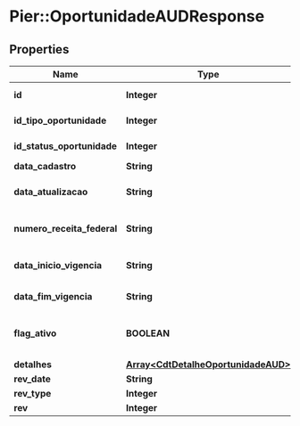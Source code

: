 # Pier::OportunidadeAUDResponse

## Properties
Name | Type | Description | Notes
------------ | ------------- | ------------- | -------------
**id** | **Integer** | C\u00C3\u00B3digo identificador da oportunidade | [optional] 
**id_tipo_oportunidade** | **Integer** | C\u00C3\u00B3digo identificador do tipo oportunidade | [optional] 
**id_status_oportunidade** | **Integer** | C\u00C3\u00B3digo identificador do status oportunidade | [optional] 
**data_cadastro** | **String** | Data cadastro da oportunidade. | [optional] 
**data_atualizacao** | **String** | Data atualiza\u00C3\u00A7\u00C3\u00A3o da oportunidade. | [optional] 
**numero_receita_federal** | **String** | N\u00C3\u00BAmero receita federal do cliente ao qual ser\u00C3\u00A1 ofertada a oportunidade | [optional] 
**data_inicio_vigencia** | **String** | In\u00C3\u00ADcio da vig\u00C3\u00AAncia da oportunidade | [optional] 
**data_fim_vigencia** | **String** | fim da vig\u00C3\u00AAncia da oportunidade | [optional] 
**flag_ativo** | **BOOLEAN** | Flag de verifica\u00C3\u00A7\u00C3\u00A3o se a oportunidade est\u00C3\u00A1 ativa | [optional] 
**detalhes** | [**Array&lt;CdtDetalheOportunidadeAUD&gt;**](CdtDetalheOportunidadeAUD.md) | Lista de detalhes da oportunidade | [optional] 
**rev_date** | **String** | Data da auditoria | [optional] 
**rev_type** | **Integer** | Tipo da auditoria | [optional] 
**rev** | **Integer** | Identificador da auditoria | [optional] 


